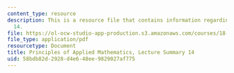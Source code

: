 ```yaml
---
content_type: resource
description: This is a resource file that contains information regarding lecture summary
  14.
file: https://ol-ocw-studio-app-production.s3.amazonaws.com/courses/18-311-principles-of-applied-mathematics-spring-2014/58bdb82d2928d4e648ee9829027af775_MIT18_311S14_Lecture14.pdf
file_type: application/pdf
resourcetype: Document
title: Principles of Applied Mathematics, Lecture Summary 14
uid: 58bdb82d-2928-d4e6-48ee-9829027af775
---
```

